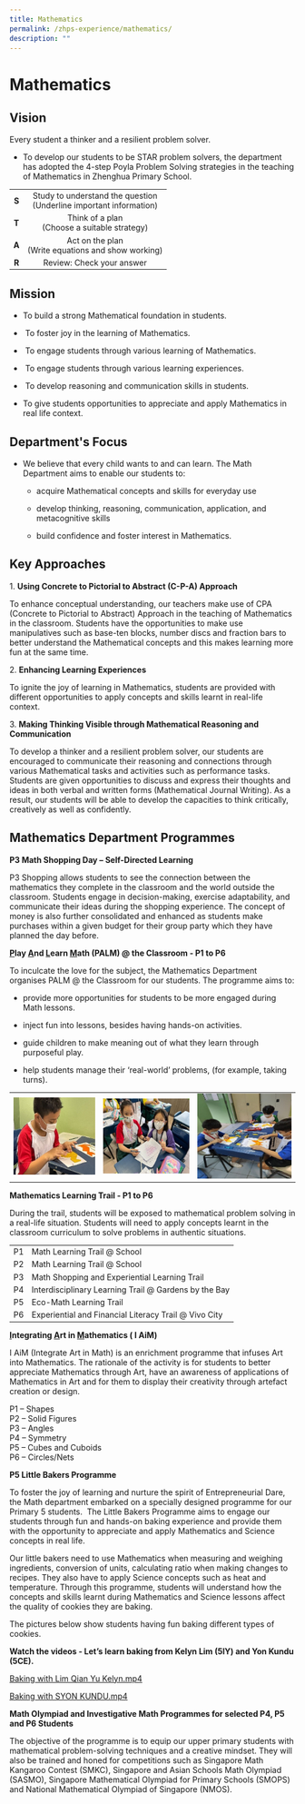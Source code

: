 ```yaml
---
title: Mathematics
permalink: /zhps-experience/mathematics/
description: ""
---
```

# Mathematics

Vision
------

Every student a thinker and a resilient problem solver.

*   To develop our students to be STAR problem solvers, the department has adopted the 4-step Poyla Problem Solving strategies in the teaching of Mathematics in Zhenghua Primary School.

|   |                                |
|:-:|:-----------:|
| **S** | Study to understand the question<br>(Underline important information) |
| **T** | Think of a plan<br>(Choose a suitable strategy)                       |
| **A** | Act on the plan <br>(Write equations and show working)                |
| **R** | Review: Check your answer                    |

Mission
-------

*   To build a strong Mathematical foundation in students.
    
*    To foster joy in the learning of Mathematics.
    
*    To engage students through various learning of Mathematics.
    
*    To engage students through various learning experiences.
    
*    To develop reasoning and communication skills in students.
    
*   To give students opportunities to appreciate and apply Mathematics in real life context.
    

Department's Focus
------------------

*   We believe that every child wants to and can learn. The Math Department aims to enable our students to: 
    
    *   acquire Mathematical concepts and skills for everyday use
        
    *   develop thinking, reasoning, communication, application, and   metacognitive skills
        
    *   build confidence and foster interest in Mathematics.
        
    

Key Approaches
--------------

1\. **Using Concrete to Pictorial to Abstract (C-P-A) Approach**

To enhance conceptual understanding, our teachers make use of CPA (Concrete to Pictorial to Abstract) Approach in the teaching of Mathematics in the classroom. Students have the opportunities to make use manipulatives such as base-ten blocks, number discs and fraction bars to better understand the Mathematical concepts and this makes learning more fun at the same time.   

2\. **Enhancing Learning Experiences**

To ignite the joy of learning in Mathematics, students are provided with different opportunities to apply concepts and skills learnt in real-life context. 


3\. **Making Thinking Visible through Mathematical Reasoning and Communication**



To develop a thinker and a resilient problem solver, our students are encouraged to communicate their reasoning and connections through various Mathematical tasks and activities such as performance tasks. Students are given opportunities to discuss and express their thoughts and ideas in both verbal and written forms (Mathematical Journal Writing). As a result, our students will be able to develop the capacities to think critically, creatively as well as confidently. 

Mathematics Department Programmes
---------------------------------

**P3 Math Shopping Day – Self-Directed Learning**

P3 Shopping allows students to see the connection between the mathematics they complete in the classroom and the world outside the classroom. Students engage in decision-making, exercise adaptability, and communicate their ideas during the shopping experience. The concept of money is also further consolidated and enhanced as students make purchases within a given budget for their group party which they have planned the day before.  

  

**<u>P</u>lay <u>A</u>nd <u>L</u>earn <u>M</u>ath (PALM) @ the Classroom - P1 to P6**

To inculcate the love for the subject, the Mathematics Department organises PALM @ the Classroom for our students. The programme aims to:

*   provide more opportunities for students to be more engaged during Math lessons.
    

*   inject fun into lessons, besides having hands-on activities.
    
*   guide children to make meaning out of what they learn through purposeful play.
    
*   help students manage their ‘real-world’ problems, (for example, taking turns).


|   |   |   |
|:-:|:-:|:--:|
| ![](/images/ZHPS%20Experience/Mathematics/PALM%20%20Classroom_1.jpg)  | ![](/images/ZHPS%20Experience/Mathematics/PALM%20%20Classroom_2.jpg)   |  ![](/images/ZHPS%20Experience/Mathematics/PALM%20%20Classroom_3.jpg)  |

**Mathematics Learning Trail - P1 to P6**

During the trail, students will be exposed to mathematical problem solving in a real-life situation. Students will need to apply concepts learnt in the classroom curriculum to solve problems in authentic situations.

|     |                       |
|:---:|------------------------|
| P1  | Math Learning Trail @ School                          |
| P2  | Math Learning Trail @ School                          |
| P3  | Math Shopping and Experiential Learning Trail         |
| P4  | Interdisciplinary Learning Trail @ Gardens by the Bay |
| P5  | Eco-Math Learning Trail                               |
| P6  | Experiential and Financial Literacy Trail @ Vivo City |

**<u>I</u>ntegrating <u>A</u>rt in <u>M</u>athematics ( I AiM)**

I AiM (Integrate Art in Math) is an enrichment programme that infuses Art into Mathematics. The rationale of the activity is for students to better appreciate Mathematics through Art, have an awareness of applications of Mathematics in Art and for them to display their creativity through artefact creation or design.

P1 – Shapes  
P2 – Solid Figures  
P3 – Angles  
P4 – Symmetry  
P5 – Cubes and Cuboids  
P6 – Circles/Nets

**P5 Little Bakers Programme**

To foster the joy of learning and nurture the spirit of Entrepreneurial Dare, the Math department embarked on a specially designed programme for our Primary 5 students.  The Little Bakers Programme aims to engage our students through fun and hands-on baking experience and provide them with the opportunity to appreciate and apply Mathematics and Science concepts in real life. 

Our little bakers need to use Mathematics when measuring and weighing ingredients, conversion of units, calculating ratio when making changes to recipes. They also have to apply Science concepts such as heat and temperature. Through this programme, students will understand how the concepts and skills learnt during Mathematics and Science lessons affect the quality of cookies they are baking. 

The pictures below show students having fun baking different types of cookies.
  

**Watch the videos - Let’s learn baking from Kelyn Lim (5IY) and Yon Kundu (5CE).**

[Baking with Lim Qian Yu Kelyn.mp4](https://drive.google.com/file/d/1WVAcDSx3QG6gNLPsDM8bOgYX4hqdN3GY/view?usp=share_link)

[Baking with SYON KUNDU.mp4](https://drive.google.com/file/d/1HgPFxk0-ZaYed8FfH_UDDuUUR1LkKPr6/view?usp=share_link)

  

**Math Olympiad and Investigative Math Programmes for selected P4, P5 and P6 Students**

The objective of the programme is to equip our upper primary students with mathematical problem-solving techniques and a creative mindset. They will also be trained and honed for competitions such as Singapore Math Kangaroo Contest (SMKC), Singapore and Asian Schools Math Olympiad (SASMO), Singapore Mathematical Olympiad for Primary Schools (SMOPS) and National Mathematical Olympiad of Singapore (NMOS).